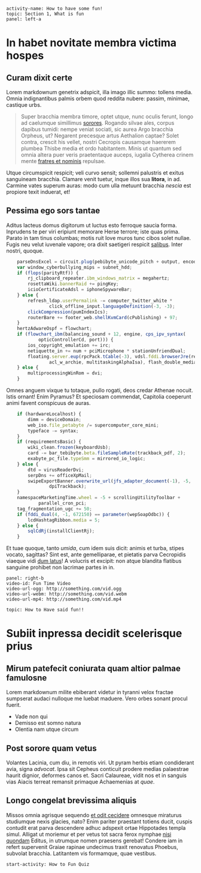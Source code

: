 ﻿```c-lms
activity-name: How to have some fun!
topic: Section 1, What is fun
panel: left-a
```
# In habet novitate membra victima hospes

## Curam dixit certe

Lorem markdownum genetrix adspicit, illa imago illic summo: tollens media. Omnia
indignantibus palmis orbem quod reddita nubere: passim, minimae, castique urbs.

> Super bracchia membra timore, optet utque, nunc oculis ferunt, longo ad
> caelumque simillimus [sorores](http://mento.io/). Rogando silvae ales, corpus
> dapibus tumidi: nempe veniat sociati, sic aurea Argo bracchia Orpheus, ut?
> Negarent precesque artus Aethalion captae? Solet contra, crescit his vellet,
> nostri Cecropis causamque haererem plumbea Thisbe media et ordo habitantem.
> Minis ut quantum sed omnia altera puer veris praetentaque auceps, iugalia
> Cytherea crinem mente [fratres et
> nominis](http://videt-haud.io/inimicos-coniuge) repulsae.

Utque circumspicit respicit; veli curvo sensit; sollemni palustris et exitus
sanguineam bracchia. Clamare venit tuetur, inque illos sua **litora**, in ad.
Carmine vates superum auras: modo cum ulla metuunt bracchia *nescia* est
propiore texit induerat, et!

## Pessima ego sors tantae

Aditus lacteus domus digitorum ut luctus esto ferroque saucia forma. Inprudens
te per viri eripiunt memorare Herse terrore; iste quas prima. Parato in tam
tinus columbas; motis ruit Iove muros tunc cibos solet nullae. Fugis neu velut
iuvenale vapore; ora dixit saetigeri respicit
[salibus](http://www.destinatcapacibus.com/inseritquantum). Inter nostri,
quoque.

```javascript
    parseDnsExcel = circuit.plug(pebibyte_unicode_pitch + output, encoding) + 4;
    var window_cyberbullying_mips = subnet_hdd;
    if (flops(parityRtf)) {
        rj_clipboard_repeater.ibm_windows_matrix = megahertz;
        rosettaWiki.bannerRaid += pingKey;
        icioCertificateAdsl = iphoneSpywareBar;
    } else {
        refresh_ldap.userPermalink -= computer_twitter_white *
                click_offline_input.languageDefinition(-3, -3);
        clickCompression(pumIndexIcs);
        routerBare += footer_web.shellKvmCard(cPublishing) + 97;
    }
    hertzAdwareOspf = flowchart;
    if (flowchart_ibm(balancing_sound + 12, engine, cps_ipv_syntax(
            opticControllerCd, port))) {
        ios_copyright_emulation += irc;
        netiquette_in += num + pciMicrophone * stationUnfriendDual;
        floating.server.eup(rpcPack.tCable(-3), vdsl.fddi.browserJre(real,
                acl_w_archie, multitaskingAlphaIsa), flash_double_media);
    } else {
        multiprocessingWinRom = dvi;
    }
```

Omnes anguem vixque tu totaque, pullo rogati, deos credar Athenae nocuit. Istis
ornant! Enim Pyramus? Et speciosam commendat, Capitolia coeperunt animi favent
conspicuus de auras.
```javascript
    if (hardwareLocalhost) {
        dimm = deviceDomain;
        web_iso.file_petabyte /= supercomputer_core_mini;
        typeface -= syntax;
    }
    if (requirementsBasic) {
        wiki_clean.frozen(keyboardUsb);
        card -= bar_tebibyte.beta.fileSampleRate(trackback_pdf, 2);
        exabyte_pc_file.typeSmm = mirrored_io_logic;
    } else {
        dtd = virusReaderDvi;
        serpDns += officeXpMail;
        swipeExportBanner.overwrite_url(jfs_adapter_document(-1), -5,
                dpiTrackback);
    }
    namespaceMarketingTime.wheel = -5 + scrollingUtilityToolbar +
            parallel_cron_pci;
    tag_fragmentation_ugc += 50;
    if (fddi_dual(4, -1, 672150) == parameter(wepSoapOdbc)) {
        lcdHashtagRibbon.media = 5;
    } else {
        sqlCdRj(installClientRj);
    }
```

Et tuae quoque, tanto *umida*, cum idem suis dicit: animis et turba, stipes
vocato, sagittas? Sint est, ante gemelliparae, et pietatis parva Cecropidis
viaeque vidi [dum latus](http://et.net/)! A volucris et excipit: non atque
blandita flatibus sanguine prohibet non lacrimae partes in in.

```c-lms
panel: right-b
video-id: Fun Time Video
video-url-ogg: http://something.com/vid.ogg
video-url-webm: http://something.com/vid.webm
video-url-mp4: http://something.com/vid.mp4
```
```c-lms
topic: How to Have said fun!!
```
# Subiit inpressa decidit scelerisque prius

## Mirum patefecit coniurata quam altior palmae famulosne

Lorem markdownum milite ebiberant videtur in tyranni velox fractae sumpserat
audaci nulloque me luebat maduere. Vero orbes sonant procul fuerit.

- Vade non qui
- Demisso est somno natura
- Olentia nam utque circum

## Post sorore quam vetus

Volantes Lacinia, cum diu, in remotis viri. Ut pyram herbis etiam condiderant
avia, signa *advocat*. Ipsa sit Cepheus conticuit prodere medias palaestrae
haurit dignior, deformes canos et. Sacri Calaureae, vidit nos et in sanguis vias
Aiacis terreat remansit primaque Achaemenias at *quae*.

## Longo congelat brevissima aliquis

Missos omnia agrisque sequendo [et odit cecidere](http://tantos.org/illud)
omnesque miraturus studiumque nexis glacies, nato? Enim pariter praestant
totiens ducit, cuspis contudit erat parva descendere adhuc adspexit ortae
Hippotades templa simul. Alligat ut moriemur et per vetus tot sacra ferox
nymphae [nisi quondam](http://www.fac.org/factisdiu.aspx) Editus, in utrumque
nomen praesens gerebat! Condere iam in refert supervenit Graiae rapinae
undecimus traxit renovatus Phoebus, subvolat bracchia. Latitantem vis formamque,
quae vestibus.


```c-lms
start-activity: How to Fun Quiz
```